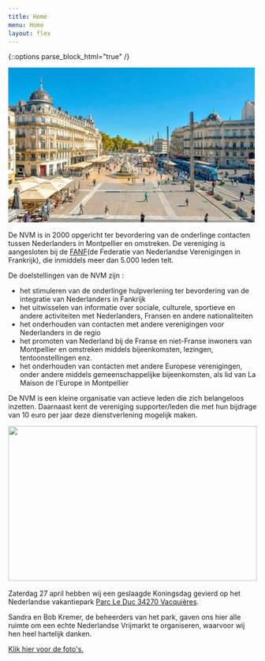 ```yaml
---
title: Home
menu: Home
layout: flex
---
```


{::options parse_block_html="true" /}

<div class="col2">

![Place de la Comedie](/assets/images/site/Place-de-la-comedie_format_380x270.jpg)

De NVM is in 2000 opgericht ter bevordering van de onderlinge contacten tussen Nederlanders in Montpellier en omstreken. De vereniging is aangesloten bij de [FANF](http://www.fanf.fr)(de Federatie van Nederlandse Verenigingen in Frankrijk), die inmiddels meer dan 5.000 leden telt.

De doelstellingen van de NVM zijn :

- het stimuleren van de onderlinge hulpverlening ter bevordering van de integratie van Nederlanders in Fankrijk
- het uitwisselen van informatie over sociale, culturele, sportieve en andere activiteiten met Nederlanders, Fransen en andere nationaliteiten
- het onderhouden van contacten met andere verenigingen voor Nederlanders in de regio
- het promoten van Nederland bij de Franse en niet-Franse inwoners van Montpellier en omstreken middels bijeenkomsten, lezingen, tentoonstellingen enz.
- het onderhouden van contacten met andere Europese verenigingen, onder andere middels gemeenschappelijke bijeenkomsten, als lid van La Maison de l’Europe in Montpellier

De NVM is een kleine organisatie van actieve leden die zich belangeloos inzetten. Daarnaast kent de vereniging supporter/leden die met hun bijdrage van 10 euro per jaar deze dienstverlening mogelijk maken.

</div>
<div class="col2">

<img src="https://www.nederland34.fr/assets/images/2019-Koningsdag/IMG_7468.jpg" width="100%" height="314">

Zaterdag 27 april hebben wij een geslaagde Koningsdag gevierd op het Nederlandse vakantiepark [Parc Le Duc 34270 Vacquières](http://www.parcleduc.nl).

Sandra en Bob Kremer, de beheerders van het park, gaven ons hier alle ruimte om een echte Nederlandse Vrijmarkt te organiseren, waarvoor wij hen heel hartelijk danken.

[Klik hier voor de foto's.](https://www.nederland34.fr/verslagen/2019-Koningsdag.html)

</div>
